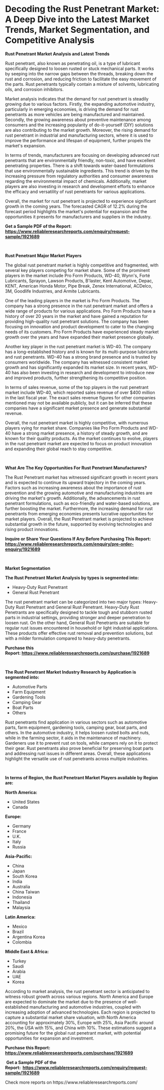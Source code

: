 <p><h1>Decoding the Rust Penetrant Market: A Deep Dive into the Latest Market Trends, Market Segmentation, and Competitive Analysis</h1></p><p><strong>Rust Penetrant Market Analysis and Latest Trends</strong></p>
<p><p>Rust penetrant, also known as penetrating oil, is a type of lubricant specifically designed to loosen rusted or stuck mechanical parts. It works by seeping into the narrow gaps between the threads, breaking down the rust and corrosion, and reducing friction to facilitate the easy movement of the parts. Rust penetrants typically contain a mixture of solvents, lubricating oils, and corrosion inhibitors.</p><p>Market analysis indicates that the demand for rust penetrant is steadily growing due to various factors. Firstly, the expanding automotive industry, particularly in emerging economies, is driving the demand for rust penetrants as more vehicles are being manufactured and maintained. Secondly, the growing awareness about preventive maintenance among consumers and the increasing popularity of do-it-yourself (DIY) solutions are also contributing to the market growth. Moreover, the rising demand for rust penetrant in industrial and manufacturing sectors, where it is used to improve the performance and lifespan of equipment, further propels the market's expansion.</p><p>In terms of trends, manufacturers are focusing on developing advanced rust penetrants that are environmentally friendly, non-toxic, and have excellent penetrating properties. There is a shift towards water-based formulations that use environmentally sustainable ingredients. This trend is driven by the increasing pressure from regulatory authorities and consumer awareness regarding the environmental impact of chemicals. Additionally, market players are also investing in research and development efforts to enhance the efficacy and versatility of rust penetrants for various applications.</p><p>Overall, the market for rust penetrant is projected to experience significant growth in the coming years. The forecasted CAGR of 12.2% during the forecast period highlights the market's potential for expansion and the opportunities it presents for manufacturers and suppliers in the industry.</p></p>
<p><strong>Get a Sample PDF of the Report:&nbsp; <a href="https://www.reliableresearchreports.com/enquiry/request-sample/1921689">https://www.reliableresearchreports.com/enquiry/request-sample/1921689</a></strong></p>
<p>&nbsp;</p>
<p><strong>Rust Penetrant Major Market Players</strong></p>
<p><p>The global rust penetrant market is highly competitive and fragmented, with several key players competing for market share. Some of the prominent players in the market include Pro Form Products, WD-40, Wynn's, Forté Lubricants, Sprayon, Lawson Products, B'laster, Kent Automotive, Depac, KENT, American Honda Motor, Pipe Break, Zenex International, ACDelco, 3M, Goodlife Industries, and Armite Lubricants.</p><p>One of the leading players in the market is Pro Form Products. The company has a strong presence in the rust penetrant market and offers a wide range of products for various applications. Pro Form Products have a history of over 20 years in the market and have gained a reputation for providing high-quality rust penetrant solutions. The company has been focusing on innovation and product development to cater to the changing needs of its customers. Pro Form Products have experienced steady market growth over the years and have expanded their market presence globally.</p><p>Another key player in the rust penetrant market is WD-40. The company has a long-established history and is known for its multi-purpose lubricants and rust penetrants. WD-40 has a strong brand presence and is trusted by consumers worldwide. The company has witnessed consistent market growth and has significantly expanded its market size. In recent years, WD-40 has also been investing in research and development to introduce new and improved products, further strengthening its competitive position.</p><p>In terms of sales revenue, some of the top players in the rust penetrant market include WD-40, which reported sales revenue of over $400 million in the last fiscal year. The exact sales revenue figures for other companies mentioned may not be available publicly, but it can be inferred that these companies have a significant market presence and generate substantial revenue.</p><p>Overall, the rust penetrant market is highly competitive, with numerous players vying for market share. Companies like Pro Form Products and WD-40 have a strong market presence, a history of steady growth, and are known for their quality products. As the market continues to evolve, players in the rust penetrant market are expected to focus on product innovation and expanding their global reach to stay competitive.</p></p>
<p>&nbsp;</p>
<p><strong>What Are The Key Opportunities For Rust Penetrant Manufacturers?</strong></p>
<p><p>The Rust Penetrant market has witnessed significant growth in recent years and is expected to continue its upward trajectory in the coming years. Factors such as increasing awareness about the importance of rust prevention and the growing automotive and manufacturing industries are driving the market's growth. Additionally, the advancements in rust penetrant formulations, such as eco-friendly and water-based solutions, are further boosting the market. Furthermore, the increasing demand for rust penetrants from emerging economies presents lucrative opportunities for market players. Overall, the Rust Penetrant market is projected to achieve substantial growth in the future, supported by evolving technologies and rising product innovations.</p></p>
<p><strong>Inquire or Share Your Questions If Any Before Purchasing This Report: <a href="https://www.reliableresearchreports.com/enquiry/pre-order-enquiry/1921689">https://www.reliableresearchreports.com/enquiry/pre-order-enquiry/1921689</a></strong></p>
<p>&nbsp;</p>
<p><strong>Market Segmentation</strong></p>
<p><strong>The Rust Penetrant Market Analysis by types is segmented into:</strong></p>
<p><ul><li>Heavy-Duty Rust Penetrant</li><li>General Rust Penetrant</li></ul></p>
<p><p>The rust penetrant market can be categorized into two major types: Heavy-Duty Rust Penetrant and General Rust Penetrant. Heavy-Duty Rust Penetrants are specifically designed to tackle tough and stubborn rusted parts in industrial settings, providing stronger and deeper penetration to loosen rust. On the other hand, General Rust Penetrants are suitable for regular rust issues encountered in household or light industrial applications. These products offer effective rust removal and prevention solutions, but with a milder formulation compared to heavy-duty penetrants.</p></p>
<p><strong>Purchase this Report:&nbsp;<a href="https://www.reliableresearchreports.com/purchase/1921689">https://www.reliableresearchreports.com/purchase/1921689</a></strong></p>
<p>&nbsp;</p>
<p><strong>The Rust Penetrant Market Industry Research by Application is segmented into:</strong></p>
<p><ul><li>Automotive Parts</li><li>Farm Equipment</li><li>Gardening Tools</li><li>Camping Gear</li><li>Boat Parts</li><li>Others</li></ul></p>
<p><p>Rust penetrants find application in various sectors such as automotive parts, farm equipment, gardening tools, camping gear, boat parts, and others. In the automotive industry, it helps loosen rusted bolts and nuts, while in the farming sector, it aids in the maintenance of machinery. Gardeners use it to prevent rust on tools, while campers rely on it to protect their gear. Rust penetrants also prove beneficial for preserving boat parts and addressing rust issues in different areas. Overall, these applications highlight the versatile use of rust penetrants across multiple industries.</p></p>
<p>&nbsp;</p>
<p><strong>In terms of Region, the Rust Penetrant Market Players available by Region are:</strong></p>
<p>
    <p> <strong> North America: </strong>
        <ul>
            <li>United States</li>
            <li>Canada</li>
        </ul>
        </p> 
    <p> <strong> Europe: </strong>
        <ul>
            <li>Germany</li>
            <li>France</li>
            <li>U.K.</li>
            <li>Italy</li>
            <li>Russia</li>
        </ul>
        </p> 
    <p> <strong> Asia-Pacific: </strong>
        <ul>
            <li>China</li>
            <li>Japan</li>
            <li>South Korea</li>
            <li>India</li>
            <li>Australia</li>
            <li>China Taiwan</li>
            <li>Indonesia</li>
            <li>Thailand</li>
            <li>Malaysia</li>
        </ul>
        </p> 
    <p> <strong> Latin America: </strong>
        <ul>
            <li>Mexico</li>
            <li>Brazil</li>
            <li>Argentina Korea</li>
            <li>Colombia</li>
        </ul>
        </p> 
    <p> <strong> Middle East & Africa: </strong>
        <ul>
            <li>Turkey</li>
            <li>Saudi</li>
            <li>Arabia</li>
            <li>UAE</li>
            <li>Korea</li>
        </ul>
    </p>
    </p>
<p><p>According to market analysis, the rust penetrant sector is anticipated to witness robust growth across various regions. North America and Europe are expected to dominate the market due to the presence of well-established manufacturing and automotive industries, coupled with increasing adoption of advanced technologies. Each region is projected to capture a substantial market share valuation, with North America accounting for approximately 30%, Europe with 25%, Asia Pacific around 20%, the USA with 15%, and China with 10%. These estimations suggest a promising future for the global rust penetrant market, with potential opportunities for expansion and investment.</p></p>
<p><strong>Purchase this Report: <a href="https://www.reliableresearchreports.com/purchase/1921689">https://www.reliableresearchreports.com/purchase/1921689</a></strong></p>
<p>&nbsp;<strong>Get a Sample PDF of the Report:&nbsp;&nbsp;<a href="https://www.reliableresearchreports.com/enquiry/request-sample/1921689">https://www.reliableresearchreports.com/enquiry/request-sample/1921689</a></strong></p>
<p><strong></strong></p>
<p>Check more reports on https://www.reliableresearchreports.com/</p>